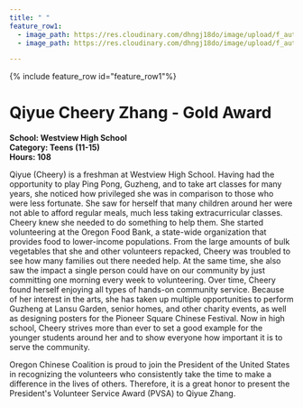 ```yaml
---
title: " "
feature_row1:
  - image_path: https://res.cloudinary.com/dhngj18do/image/upload/f_auto,q_auto/v1/images/pvsa/2019_qiyue
  - image_path: https://res.cloudinary.com/dhngj18do/image/upload/f_auto,q_auto/v1/images/activities/year_2019

---
```


{% include feature_row id="feature_row1"%}

# Qiyue Cheery Zhang - Gold Award

**School: Westview High School**  
**Category: Teens (11-15)**  
**Hours: 108**  

Qiyue (Cheery) is a freshman at Westview High School. Having had the opportunity to play Ping Pong, Guzheng, and to take art classes for many years, she noticed how privileged she was in comparison to those who were less fortunate. She saw for herself that many children around her were not able to afford regular meals, much less taking extracurricular classes. Cheery knew she needed to do something to help them. She started volunteering at the Oregon Food Bank, a state-wide organization that provides food to lower-income populations. From the large amounts of bulk vegetables that she and other volunteers repacked, Cheery was troubled to see how many families out there needed help. At the same time, she also saw the impact a single person could have on our community by just committing one morning every week to volunteering. Over time, Cheery found herself enjoying all types of hands-on community service. Because of her interest in the arts, she has taken up multiple opportunities to perform Guzheng at Lansu Garden, senior homes, and other charity events, as well as designing posters for the Pioneer Square Chinese Festival. Now in high school, Cheery strives more than ever to set a good example for the younger students around her and to show everyone how important it is to serve the community.

Oregon Chinese Coalition is proud to join the President of the United States in recognizing the volunteers who consistently take the time to make a difference in the lives of others. Therefore, it is a great honor to present the President's Volunteer Service Award (PVSA) to Qiyue Zhang.
